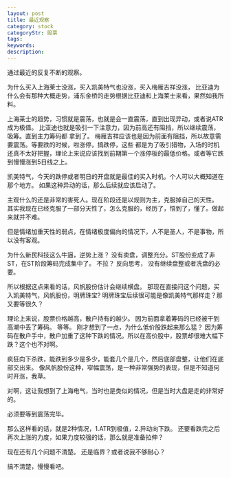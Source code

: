 ```yaml
---
layout: post
title: 最近观察
category: stock
categoryStr: 股票
tags: 
keywords: 
description: 
---
```




通过最近的反复不断的观察。

为什么买入上海莱士没涨，买入凯美特气也没涨，买入梅雁吉祥没涨，
比亚迪为什么会有那种大概走势，浦东金桥的走势根据比亚迪和上海莱士来看，果然如我所料。

上海莱士的趋势，习惯就是震荡，也就是会一直震荡，直到出现异动，或者说ATR成为极值。
比亚迪也就是吸引一下注意力，因为前高还有阻挡，所以继续震荡，吸筹。直到主力筹码都
拿到了。
梅雁吉祥应该也是因为前面有阻挡，所以故意需要震荡。等要跌的时候，啦涨停，搞跌停，这些
都是为了吸引猎物，入场的时机还真不太好把握，理论上来说应该找到前期第一个涨停板的最低价格。或者等它跌到慢慢涨到5日线之上。

凯美特气，今天的跌停或者明日的开盘就是最佳的买入时机。个人可以大概知道在那个地方。
如果这种异动的话，那么后续就应该启动了。

主观什么的还是非常的害死人。现在阶段还是以规则为主，克服掉自己的天性。
其实我现在已经克服了一部分天性了，怎么克服的，经历了，悟到了，懂了。做起来就并不难。

但是情绪加重天性的弱点，在情绪极度偏向的情况下，人不是圣人，不是事物，所以没有客观。

为什么新民科技这么牛逼，逆势上涨？
没有卖盘，调整充分。ST股份变成了非ST，在ST阶段筹码完成集中了。
不拉？
反向思考，
没有继续盘整或者洗盘的必要。

所以根据这点来看的话，风帆股份估计会继续横盘。
那现在直接问这个问题，买入凯美特气，风帆股份，明牌珠宝?
明牌珠宝后续很可能是像凯美特气那样走？那又要等很久？

理论上来说，股票价格越高，散户持有的越少。
因为前面拿着筹码的已经被干到高潮中丢了筹码。
等等。
刚才想到了一点，为什么低价股跌起来那么猛？
因为筹码在散户手中，散户加重了这种下跌的情况。所以在高价股中，股票却很难大幅下跌？这个也不对啊。

疯狂向下杀跌，能跌到多少是多少，能套几个是几个，然后底部盘整，让他们在底部交出来。
像风帆股份这种，窄幅震荡，是一种非常强势的表现，但是不知道何时开涨，我草。

对啊，这让我想到了上海电气，当时也是类似的情况，但是当时大盘是走的非常好的。

必须要等到震荡完毕。

那么这样看的话，就是2种情况，1.ATR到极值，2.异动向下跌。
还要看跌完之后再次上涨的力度，如果力度较强的话，那么就是准备拉伸？

现在还有几个问题不清楚。
还是临界？或者说我不够耐心？

搞不清楚，慢慢看吧。



